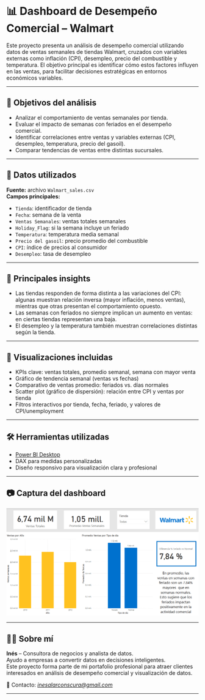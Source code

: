 
# 📊 Dashboard de Desempeño Comercial – Walmart

Este proyecto presenta un análisis de desempeño comercial utilizando datos de ventas semanales de tiendas Walmart, cruzados con variables externas como inflación (CPI), desempleo, precio del combustible y temperatura. El objetivo principal es identificar cómo estos factores influyen en las ventas, para facilitar decisiones estratégicas en entornos económicos variables.

---

## 🎯 Objetivos del análisis

- Analizar el comportamiento de ventas semanales por tienda.
- Evaluar el impacto de semanas con feriados en el desempeño comercial.
- Identificar correlaciones entre ventas y variables externas (CPI, desempleo, temperatura, precio del gasoil).
- Comparar tendencias de ventas entre distintas sucursales.

---

## 🧮 Datos utilizados

**Fuente:** archivo `Walmart_sales.csv`  
**Campos principales:**

- `Tienda`: identificador de tienda
- `Fecha`: semana de la venta
- `Ventas Semanales`: ventas totales semanales
- `Holiday_Flag`: si la semana incluye un feriado
- `Temperatura`: temperatura media semanal
- `Precio del gasoil`: precio promedio del combustible
- `CPI`: índice de precios al consumidor
- `Desempleo`: tasa de desempleo

---

## 🧠 Principales insights

- Las tiendas responden de forma distinta a las variaciones del CPI: algunas muestran relación inversa (mayor inflación, menos ventas), mientras que otras presentan el comportamiento opuesto.
- Las semanas con feriados no siempre implican un aumento en ventas: en ciertas tiendas representan una baja.
- El desempleo y la temperatura también muestran correlaciones distintas según la tienda.

---

## 🧩 Visualizaciones incluidas

- KPIs clave: ventas totales, promedio semanal, semana con mayor venta
- Gráfico de tendencia semanal (ventas vs fechas)
- Comparativo de ventas promedio: feriados vs. días normales
- Scatter plot (gráfico de dispersión): relación entre CPI y ventas por tienda
- Filtros interactivos por tienda, fecha, feriado, y valores de CPI/unemployment

---

## 🛠️ Herramientas utilizadas

- [Power BI Desktop](https://powerbi.microsoft.com/)
- DAX para medidas personalizadas
- Diseño responsivo para visualización clara y profesional

---

## 📷 Captura del dashboard

![captura del dashboard](captura_dashboard.png)

---

## 🙋‍♀️ Sobre mí

**Inés** – Consultora de negocios y analista de datos.  
Ayudo a empresas a convertir datos en decisiones inteligentes.  
Este proyecto forma parte de mi portafolio profesional para atraer clientes interesados en análisis de desempeño comercial y visualización de datos.

📩 Contacto: *inesalarconscura@gmail.com*

---
